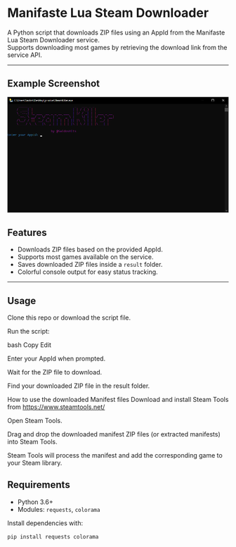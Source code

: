# Manifaste Lua Steam Downloader

A Python script that downloads ZIP files using an AppId from the Manifaste Lua Steam Downloader service.  
Supports downloading most games by retrieving the download link from the service API.

---

## Example Screenshot

<!-- Add your screenshot image file named "screenshot.png" in the repo root -->

![Script Output Screenshot](./assets/Tool.png)


## Features

- Downloads ZIP files based on the provided AppId.
- Supports most games available on the service.
- Saves downloaded ZIP files inside a `result` folder.
- Colorful console output for easy status tracking.

---

## Usage

Clone this repo or download the script file.

Run the script:

bash
Copy
Edit

Enter your AppId when prompted.

Wait for the ZIP file to download.

Find your downloaded ZIP file in the result folder.

How to use the downloaded Manifest files
Download and install Steam Tools from https://www.steamtools.net/

Open Steam Tools.

Drag and drop the downloaded manifest ZIP files (or extracted manifests) into Steam Tools.

Steam Tools will process the manifest and add the corresponding game to your Steam library.

## Requirements

- Python 3.6+
- Modules: `requests`, `colorama`

Install dependencies with:

```bash
pip install requests colorama
